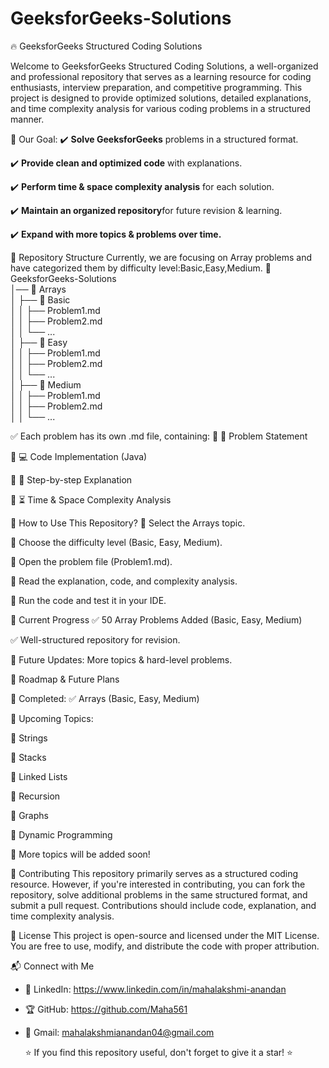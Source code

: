 # GeeksforGeeks-Solutions

🔥 GeeksforGeeks Structured Coding Solutions

Welcome to GeeksforGeeks Structured Coding Solutions, a well-organized and professional repository that serves as a learning resource for coding enthusiasts, interview preparation, and competitive programming. This project is designed to provide optimized solutions, detailed explanations, and time complexity analysis for various coding problems in a structured manner.

🚀 Our Goal:
✔️ **Solve GeeksforGeeks** problems in a structured format.

✔️ **Provide clean and optimized code** with explanations.

✔️ **Perform time & space complexity analysis** for each solution.

✔️ **Maintain an organized repository**for future revision & learning.

✔️ **Expand with more topics & problems over time.**

📂 Repository Structure
Currently, we are focusing on Array problems and have categorized them by difficulty level:Basic,Easy,Medium.
📂 GeeksforGeeks-Solutions  
│── 📂 Arrays  
│    ├── 📂 Basic  
│    │    ├── Problem1.md  
│    │    ├── Problem2.md  
│    │    └── ...  
│    ├── 📂 Easy  
│    │    ├── Problem1.md  
│    │    ├── Problem2.md  
│    │    └── ...  
│    ├── 📂 Medium  
│    │    ├── Problem1.md  
│    │    ├── Problem2.md  
│    │    └── ...

✅ Each problem has its own .md file, containing:
🔹 📌 Problem Statement

🔹 💻 Code Implementation (Java)

🔹 📖 Step-by-step Explanation

🔹 ⏳ Time & Space Complexity Analysis

🚀 How to Use This Repository?
🔹 Select the Arrays topic.

🔹 Choose the difficulty level (Basic, Easy, Medium).

🔹 Open the problem file (Problem1.md).

🔹 Read the explanation, code, and complexity analysis.

🔹 Run the code and test it in your IDE.

📌 Current Progress
✅ 50 Array Problems Added (Basic, Easy, Medium)

✅ Well-structured repository for revision.

🔄 Future Updates: More topics & hard-level problems.

🎯 Roadmap & Future Plans

📌 Completed:
✅ Arrays (Basic, Easy, Medium)

📌 Upcoming Topics:

🔹 Strings

🔹 Stacks

🔹 Linked Lists

🔹 Recursion

🔹 Graphs

🔹 Dynamic Programming

🚀 More topics will be added soon!

🤝 Contributing
This repository primarily serves as a structured coding resource. However, if you're interested in contributing, you can fork the repository, solve additional problems in the same structured format, and submit a pull request. Contributions should include code, explanation, and time complexity analysis.

📜 License
This project is open-source and licensed under the MIT License. You are free to use, modify, and distribute the code with proper attribution.

📬 Connect with Me  
- 🔗 LinkedIn: https://www.linkedin.com/in/mahalakshmi-anandan

- 🏆 GitHub: https://github.com/Maha561  

- 📧 Gmail: mahalakshmianandan04@gmail.com

  ⭐ If you find this repository useful, don't forget to give it a star! ⭐


